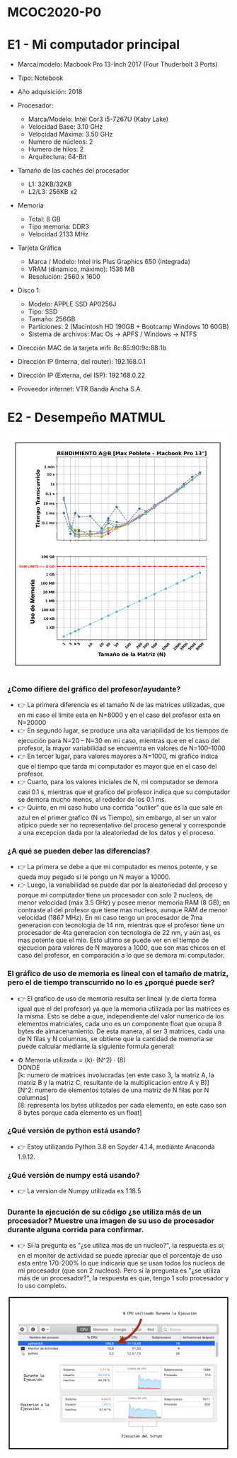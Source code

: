 # MCOC2020-P0

# E1 - Mi computador principal

* Marca/modelo: Macbook Pro 13-Inch 2017 (Four Thuderbolt 3 Ports)
* Tipo: Notebook
* Año adquisición: 2018
* Procesador:
  * Marca/Modelo: Intel Cor3 i5-7267U (Kaby Lake)
  * Velocidad Base: 3.10 GHz
  * Velocidad Máxima: 3.50 GHz
  * Numero de núcleos: 2 
  * Humero de hilos: 2
  * Arquitectura: 64-Bit
* Tamaño de las cachés del procesador
  * L1: 32KB/32KB
  * L2/L3: 256KB x2
* Memoria 
  * Total: 8 GB
  * Tipo memoria: DDR3
  * Velocidad 2133 MHz
* Tarjeta Gráfica
  * Marca / Modelo: Intel Iris Plus Graphics 650 (Integrada)
  * VRAM (dinamico, máximo): 1536 MB
  * Resolución: 2560 x 1600
* Disco 1: 
  * Modelo: APPLE SSD AP0256J
  * Tipo: SSD
  * Tamaño: 256GB
  * Particiones: 2 (Macintosh HD 190GB + Bootcamp Windows 10 60GB)
  * Sistema de archivos: Mac Os -> APFS / Windows -> NTFS

  
* Dirección MAC de la tarjeta wifi: 8c:85:90:9c:88:1b
* Dirección IP (Interna, del router): 192.168.0.1
* Dirección IP (Externa, del ISP): 192.168.0.22
* Proveedor internet: VTR Banda Ancha S.A.


# E2 - Desempeño MATMUL



![alt text](https://github.com/maxipoblete/MCOC2020-P0/blob/master/Grafico%20E2.1.png)



### ¿Como difiere del gráfico del profesor/ayudante?
  * 👉 La primera diferencia es el tamaño N de las matrices utilizadas, que en mi caso el limite esta en N=8000 y en el caso del profesor esta en N=20000
  * 👉 En segundo lugar, se produce una alta variabilidad de los tiempos de ejecución para N=20 – N=30 en mi caso, mientras que en el caso del profesor, la mayor variabilidad se encuentra en valores de N=100–1000
  * 👉 En tercer lugar, para valores mayores a N=1000, mi grafico indica que el tiempo que tarda mi computador es mayor que en el caso del profesor.
  * 👉 Cuarto, para los valores iniciales de N, mi computador se demora casi 0.1 s, mientras que el grafico del profesor indica que su computador se demora mucho menos, al rededor de los 0.1 ms.
  * 👉 Quinto, en mi caso hubo una corrida "outlier" que es la que sale en azul en el primer grafico (N vs Tiempo), sin embargo, al ser un valor atipico puede ser no representativo del proceso general y corresponde a una excepcion dada por la aleatoriedad de los datos y el proceso.

### ¿A qué se pueden deber las diferencias?
  * 👉 La primera se debe a que mi computador es menos potente, y se queda muy pegado si le pongo un N mayor a 10000.
  * 👉 Luego, la variabilidad se puede dar por la aleatoriedad del proceso y porque mi computador tiene un procesador con solo 2 nucleos, de menor velocidad (máx 3.5 GHz) y posee menor memoria RAM (8 GB), en contraste al del profesor que tiene mas nucleos, aunque RAM de menor velocidad (1867 MHz). En mi caso tengo un procesador de 7ma generacion con tecnologia de 14 nm, mientras que el profesor tiene un procesador de 4ta generacion con tecnologia de 22 nm, y aún así, es mas potente que el mio. Esto ultimo se puede ver en el tiempo de ejecucion para valores de N mayores a 1000, que son mas chicos en el caso del profesor, en comparación a lo que se demora mi computador.
  
  
### El gráfico de uso de memoria es lineal con el tamaño de matriz, pero el de tiempo transcurrido no lo es ¿porqué puede ser?
  * 👉 El grafico de uso de memoria resulta ser lineal (y de cierta forma igual que el del profesor) ya que la memoria utilizada por las matrices es la misma. Esto se debe a que, independiente del valor numerico de los elementos matriciales, cada uno es un componente float que ocupa 8 bytes de almacenamiento. De esta manera, al ser 3 matrices, cada una de N filas y N columnas, se obtiene que la cantidad de memoria se puede calcular mediante la siguiente formula general: 
  
  * ⚙️ Memoria utilizada = (k)· (N^2) · (8) 
  <br>DONDE <br>[k: numero de matrices involucradas (en este caso 3, la matriz A, la matriz B y la matriz C, resultante de la multiplicacion entre A y B)]<br>
  [N^2: numero de elementos totales de una matriz de N filas por N columnas]<br>
  [8: representa los bytes utilizados por cada elemento, en este caso son 8 bytes porque cada elemento es un float]<br>
      
      
### ¿Qué versión de python está usando?
  * 👉 Estoy utilizando Python 3.8 en Spyder 4.1.4, mediante Anaconda 1.9.12.
  
  
### ¿Qué versión de numpy está usando?
  * 👉 La version de Numpy utilizada es 1.18.5
  
  
### Durante la ejecución de su código ¿se utiliza más de un procesador? Muestre una imagen de su uso de procesador durante alguna corrida para confirmar.
  * 👉 Si la pregunta es "¿se utiliza mas de un nucleo?", la respuesta es si; en el monitor de actividad se puede apreciar que el porcentaje de uso esta entre 170-200% lo que indicaría que se usan todos los nucleos de mi procesador (que son 2 nucleos). Pero si la pregunta es "¿se utiliza más de un procesador?", la respuesta es que, tengo 1 solo procesador y lo uso completo.
  
  
  ![alt text](https://github.com/maxipoblete/MCOC2020-P0/blob/master/Grafico%20E2.2.png)
  
